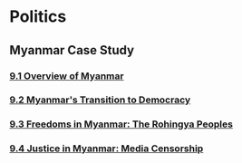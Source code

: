 <head>
  <title>Year 9 HASS</title>
</head>

# Politics

## Myanmar Case Study
### [9.1 Overview of Myanmar](/the-merchant/notes/year9/hass/politics/myanmar-case-study/overview.html)
### [9.2 Myanmar's Transition to Democracy](/the-merchant/notes/year9/hass/politics/myanmar-case-study/transition-to-democracy.html)
### [9.3 Freedoms in Myanmar: The Rohingya Peoples](/the-merchant/notes/year9/hass/politics/myanmar-case-study/freedoms-in-myanmar.html)
### [9.4 Justice in Myanmar: Media Censorship](/the-merchant/notes/year9/hass/politics/myanmar-case-study/justice-in-myanmar.html)
